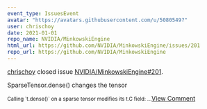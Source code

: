```yaml
---
event_type: IssuesEvent
avatar: "https://avatars.githubusercontent.com/u/5080549?"
user: chrischoy
date: 2021-01-01
repo_name: NVIDIA/MinkowskiEngine
html_url: https://github.com/NVIDIA/MinkowskiEngine/issues/201
repo_url: https://github.com/NVIDIA/MinkowskiEngine
---
```


<a href='https://github.com/chrischoy' target='_blank'>chrischoy</a> closed issue <a href='https://github.com/NVIDIA/MinkowskiEngine/issues/201' target='_blank'>NVIDIA/MinkowskiEngine#201</a>.

<p>SparseTensor.dense() changes the tensor </p><small>Calling `t.dense()` on a sparse tensor modifies its t.C field:...</small><a href='https://github.com/NVIDIA/MinkowskiEngine/issues/201' target='_blank'>View Comment</a>